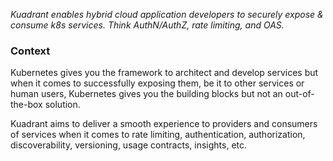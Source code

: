 _Kuadrant enables hybrid cloud application developers to securely expose & consume k8s services. Think AuthN/AuthZ, rate limiting, and OAS._

### Context
Kubernetes gives you the framework to architect and develop services but when it comes to successfully exposing them, be it to other services or human users, Kubernetes gives you the building blocks but not an out-of-the-box solution.

Kuadrant aims to deliver a smooth experience to providers and consumers of services when it comes to rate limiting, authentication, authorization, discoverability, versioning, usage contracts, insights, etc. 
